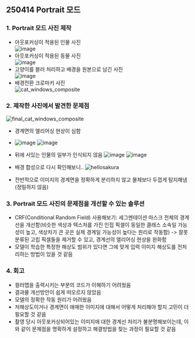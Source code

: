 ## 250414 Portrait 모드


### 1. Portrait 모드 사진 제작

- 아웃포커싱이 적용된 인물 사진  
  ![image](https://github.com/user-attachments/assets/79fd1a5f-0968-4371-88e0-1a97bf0ed8f2)
- 아웃포커싱이 적용된 동물 사진  
  ![image](https://github.com/user-attachments/assets/4525e731-58f1-4951-963b-537544836846)
- 고양이를 블러 처리하고 배경을 원본으로 남긴 사진  
  ![image](https://github.com/user-attachments/assets/047a4b88-e43d-4137-aa85-caf1e61eb6d6)
- 배경전환 크로마키 사진  
  ![cat_windows_composite](https://github.com/user-attachments/assets/55b9e3d7-f596-47bb-bb20-519548d1cd66)

### 2. 제작한 사진에서 발견한 문제점

![final_cat_windows_composite](https://github.com/user-attachments/assets/c2159285-c343-4f4e-9d60-afd77eef79e2)
- 경계면의 엘리어싱 현상이 심함
- ![image](https://github.com/user-attachments/assets/0b2df480-3b6b-4e6a-8cca-e6ca1f450bcb) ![image](https://github.com/user-attachments/assets/1d891090-5d60-4a8a-931f-829cf15884f2)
  
- 뒤에 서있는 인물의 일부가 인식되지 않음
  ![image](https://github.com/user-attachments/assets/672f2a63-0dbd-4e40-9da6-1f7e891947a1)
  ![image](https://github.com/user-attachments/assets/d8ea9602-20d4-4ceb-8527-680ef682352d)
- 배경 합성으로 다시 확인해보니..
  ![hellosakura](https://github.com/user-attachments/assets/9140cbd8-2470-4717-b600-10bcb2452864)

- 전반적으로 이미지의 경계면을 정확하게 분리하지 않고 물체보다 두껍게 탐지해냄(정밀하지 않음)


### 3. Portrait 모드 사진의 문제점을 개선할 수 있는 솔루션
- CRF(Conditional Random Field) 사용해보기: 세그멘테이션 마스크 전체의 경계선을 개선함(비슷한 색상과 텍스처를 가진 인접 픽셀이 동일한 클래스 소속일 가능성이 높고, 색상차가 큰 곳은 실제 경계일 가능성이 높다는 원리로 작동함) -> 잘못 분류된 고립 픽셀들을 제거할 수 있고, 경계선의 앨리어싱 현상을 완화함
- 모델이 학습한 특정한 해상도 범위가 있다면 그에 맞게 입력 이미지 해상도를 전처리하는 방법이 있을 것 같음

  
### 4. 회고
- 컬러맵을 출력시키는 부분의 코드가 이해하기 어려웠음
- 결과물 개선방안이 쉽게 떠오르지 않았음
- 모델의 정확한 작동 원리가 어려웠음
- 저해상도이거나 경계면이 애매한 이미지에 대해서 어떻게 처리해야 할지 고민이 더 필요할 것 같음
- 촬영 당시 아웃포커싱되어있는 이미지에 대한 경계선 처리가 불분명해보이는데, 이와 같이 문제점을 명확하게 설정하고 해결방법을 찾는 과정이 필요할 것 같음
